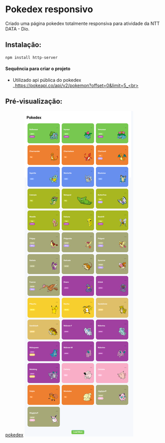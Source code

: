 # Pokedex responsivo
 <p>Criado uma página pokedex totalmente responsiva para atividade da NTT DATA - Dio.</p>

 ## Instalação:

`npm install http-server`<br>

#### Sequência para criar o projeto

- Utilizado api pública do pokedex <br>
  _https://pokeapi.co/api/v2/pokemon?offset=0&limit=5_<br>
 
## Pré-visualização:

[pokedex](https://js-developer-pokedex-one.vercel.app/)
![preview](image/image-readme.png)

